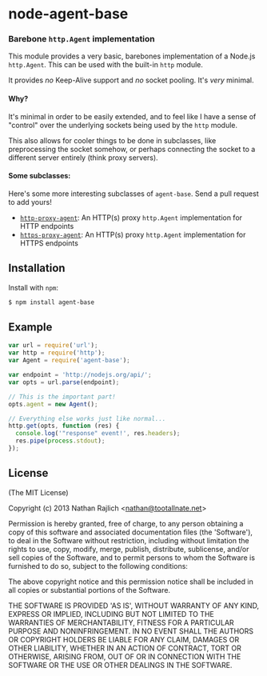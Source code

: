 node-agent-base
===============
### Barebone `http.Agent` implementation

This module provides a very basic, barebones implementation of a Node.js
`http.Agent`. This can be used with the built-in `http` module.

It provides _no_ Keep-Alive support and _no_ socket pooling. It's _very_ minimal.

#### Why?

It's minimal in order to be easily extended, and to feel like I have a sense of
"control" over the underlying sockets being used by the `http` module.

This also allows for cooler things to be done in subclasses, like preprocessing
the socket somehow, or perhaps connecting the socket to a different server
entirely (think proxy servers).

#### Some subclasses:

Here's some more interesting subclasses of `agent-base`. Send a pull request to
add yours!

 * [`http-proxy-agent`][http-proxy-agent]: An HTTP(s) proxy `http.Agent` implementation for HTTP endpoints
 * [`https-proxy-agent`][https-proxy-agent]: An HTTP(s) proxy `http.Agent` implementation for HTTPS endpoints


Installation
------------

Install with `npm`:

``` bash
$ npm install agent-base
```


Example
-------

``` js
var url = require('url');
var http = require('http');
var Agent = require('agent-base');

var endpoint = 'http://nodejs.org/api/';
var opts = url.parse(endpoint);

// This is the important part!
opts.agent = new Agent();

// Everything else works just like normal...
http.get(opts, function (res) {
  console.log('"response" event!', res.headers);
  res.pipe(process.stdout);
});
```


License
-------

(The MIT License)

Copyright (c) 2013 Nathan Rajlich &lt;nathan@tootallnate.net&gt;

Permission is hereby granted, free of charge, to any person obtaining
a copy of this software and associated documentation files (the
'Software'), to deal in the Software without restriction, including
without limitation the rights to use, copy, modify, merge, publish,
distribute, sublicense, and/or sell copies of the Software, and to
permit persons to whom the Software is furnished to do so, subject to
the following conditions:

The above copyright notice and this permission notice shall be
included in all copies or substantial portions of the Software.

THE SOFTWARE IS PROVIDED 'AS IS', WITHOUT WARRANTY OF ANY KIND,
EXPRESS OR IMPLIED, INCLUDING BUT NOT LIMITED TO THE WARRANTIES OF
MERCHANTABILITY, FITNESS FOR A PARTICULAR PURPOSE AND NONINFRINGEMENT.
IN NO EVENT SHALL THE AUTHORS OR COPYRIGHT HOLDERS BE LIABLE FOR ANY
CLAIM, DAMAGES OR OTHER LIABILITY, WHETHER IN AN ACTION OF CONTRACT,
TORT OR OTHERWISE, ARISING FROM, OUT OF OR IN CONNECTION WITH THE
SOFTWARE OR THE USE OR OTHER DEALINGS IN THE SOFTWARE.

[http-proxy-agent]: https://github.com/TooTallNate/node-http-proxy-agent
[https-proxy-agent]: https://github.com/TooTallNate/node-https-proxy-agent
